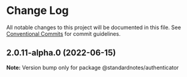 # Change Log

All notable changes to this project will be documented in this file.
See [Conventional Commits](https://conventionalcommits.org) for commit guidelines.

## 2.0.11-alpha.0 (2022-06-15)

**Note:** Version bump only for package @standardnotes/authenticator
